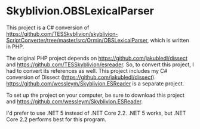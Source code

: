# Skyblivion.OBSLexicalParser

This project is a C# conversion of https://github.com/TESSkyblivion/skyblivion-ScriptConverter/tree/master/src/Ormin/OBSLexicalParser, which is written in PHP.

The original PHP project depends on https://github.com/jakubledl/dissect and https://github.com/TESSkyblivion/esreader.  So, to convert this project, I had to convert its references as well.  This project includes my C# conversion of Dissect (https://github.com/jakubledl/dissect).  https://github.com/wessleym/Skyblivion.ESReader is a separate project.

To set up the project on your computer, be sure to download this project and https://github.com/wessleym/Skyblivion.ESReader.

I'd prefer to use .NET 5 instead of .NET Core 2.2.  .NET 5 works, but .NET Core 2.2 performs best for this program.
